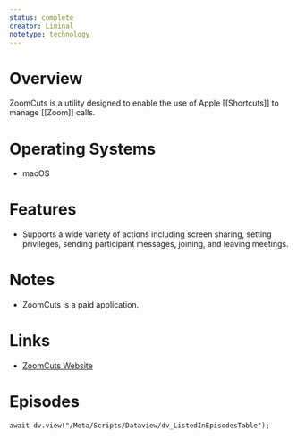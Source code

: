 ```yaml
---
status: complete
creator: Liminal
notetype: technology
---
```

# Overview
ZoomCuts is a utility designed to enable the use of Apple [[Shortcuts]] to manage [[Zoom]] calls.

# Operating Systems
- macOS

# Features
- Supports a wide variety of actions including screen sharing, setting privileges, sending participant messages, joining, and leaving meetings.

# Notes
- ZoomCuts is a paid application.

# Links
- [ZoomCuts Website](https://www.liminalet.com/zoomcuts)


# Episodes
```dataviewjs
await dv.view("/Meta/Scripts/Dataview/dv_ListedInEpisodesTable");
```
